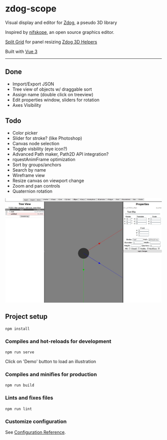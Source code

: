 # zdog-scope
Visual display and editor for [Zdog](https://zzz.dog/), a pseudo 3D library

Inspired by [nifskope](http://www.niftools.org/), an open source graphics editor.


[Split Grid](https://github.com/nathancahill/split/tree/master/packages/split-grid) for panel resizing
[Zdog 3D Helpers](https://observablehq.com/@mootari/zdog-helpers)

Built with [Vue 3](https://v3.vuejs.org/)

---
## Done
- Import/Export JSON
- Tree view of objects w/ draggable sort
- Assign name (double click on treeview)
- Edit properties window, sliders for rotation
- Axes Visibility

## Todo
- Color picker
- Slider for stroke? (like Photoshop)
- Canvas node selection
- Toggle visbility (eye icon?)
- Advanced Path maker, Path2D API integration?
- rquestAnimFrame optimization
- Sort by groups/anchors
- Search by name
- Wireframe view
- Resize canvas on viewport change
- Zoom and pan controls
- Quaternion rotation


![Screenshot of the editor with an item selected](https://raw.githubusercontent.com/ceruulean/zdog-scope/master/public/capture.jpg)

## Project setup
```
npm install
```

### Compiles and hot-reloads for development
```
npm run serve
```

Click on 'Demo' button to load an illustration

### Compiles and minifies for production
```
npm run build
```

### Lints and fixes files
```
npm run lint
```

### Customize configuration
See [Configuration Reference](https://cli.vuejs.org/config/).

